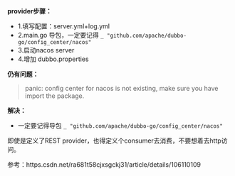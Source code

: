**provider步骤：**

- 1.填写配置：server.yml+log.yml
- 2.main.go 导包，一定要记得 `_ "github.com/apache/dubbo-go/config_center/nacos"`
- 3.启动nacos server
- 4.增加 dubbo.properties

**仍有问题：**
> panic: config center for nacos is not existing, make sure you have import the package.

**解决：**
- 一定要记得导包 `_ "github.com/apache/dubbo-go/config_center/nacos"`

即使是定义了REST provider，也得定义个consumer去消费，不要想着去http访问。

参考：https.csdn.net/ra681t58cjxsgckj31/article/details/106110109